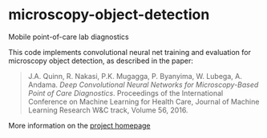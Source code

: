# microscopy-object-detection
Mobile point-of-care lab diagnostics

This code implements convolutional neural net training and evaluation for microscopy object detection, as described in the paper:

> J.A. Quinn, R. Nakasi, P.K. Mugagga, P. Byanyima, W. Lubega, A. Andama. *Deep Convolutional Neural Networks for Microscopy-Based Point of Care Diagnostics*. Proceedings of the International Conference on Machine Learning for Health Care, Journal of Machine Learning Research W&C track, Volume 56, 2016.

More information on the [project homepage](http://air.ug/microscopy)
